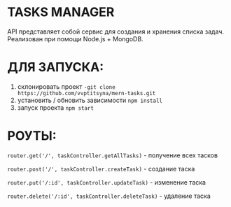 # TASKS MANAGER

API представляет собой сервис для создания и хранения списка задач. Реализован при помощи Node.js + MongoDB.

# ДЛЯ ЗАПУСКА:

1. склонировать проект
`-git clone https://github.com/vvptitsyna/mern-tasks.git`
2. установить / обновить зависимости
`npm install`
3. запуск проекта
`npm start`

# РОУТЫ:

`router.get('/', taskController.getAllTasks)` - получение всех тасков

`router.post('/', taskController.createTask)` - создание таска

`router.put('/:id', taskController.updateTask)` - изменение таска

`router.delete('/:id', taskController.deleteTask)` - удаление таска
